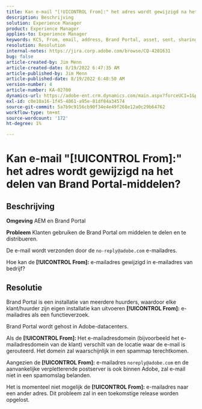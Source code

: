 ```yaml
---
title: Kan e-mail "[!UICONTROL From]:" het adres wordt gewijzigd na het delen van Brand Portal-middelen?
description: Beschrijving
solution: Experience Manager
product: Experience Manager
applies-to: Experience Manager
keywords: KCS, From, email, address, Brand Portal, asset, sent, sharing
resolution: Resolution
internal-notes: https://jira.corp.adobe.com/browse/CQ-4201631
bug: false
article-created-by: Jim Menn
article-created-date: 8/19/2022 6:47:35 AM
article-published-by: Jim Menn
article-published-date: 8/19/2022 6:48:50 AM
version-number: 4
article-number: KA-02700
dynamics-url: https://adobe-ent.crm.dynamics.com/main.aspx?forceUCI=1&pagetype=entityrecord&etn=knowledgearticle&id=53c07fcc-8a1f-ed11-b83e-0022480866ad
exl-id: c0e10a16-1f45-4061-a95e-81df84a34574
source-git-commit: 5a7b9c9156cb90f34e4e49f268e12a0c29b64762
workflow-type: tm+mt
source-wordcount: '172'
ht-degree: 1%

---
```


# Kan e-mail &quot;[!UICONTROL From]:&quot; het adres wordt gewijzigd na het delen van Brand Portal-middelen?

## Beschrijving


<b>Omgeving</b>
AEM en Brand Portal

<b>Probleem</b>
Klanten gebruiken de Brand Portal om middelen te delen en te distribueren.

De e-mail wordt verzonden door de `no-reply@adobe.com` e-mailadres.

Hoe kan de <b>[!UICONTROL From]:</b> e-mailadres gewijzigd in e-mailadres van bedrijf?


## Resolutie


Brand Portal is een installatie van meerdere huurders, waardoor elke klant/huurder zijn eigen installatie kan uitvoeren <b>[!UICONTROL From]:</b> e-mailadres als een functieverzoek.

Brand Portal wordt gehost in Adobe-datacenters.

Als de <b>[!UICONTROL From]: </b>Het e-mailadresdomein (bijvoorbeeld het e-mailadresdomein van de klant) verschilt van de locatie waar de e-mail is gerouteerd. Het domein zal waarschijnlijk in een spammap terechtkomen.

Aangezien de <b>[!UICONTROL From]:</b> e-mailadres `noreply@adobe.com` en de aanvankelijke verpletterende postserver is ook binnen Adobe, zal e-mail niet in een spamomslag belanden.

Het is momenteel niet mogelijk de <b>[!UICONTROL From]:</b> e-mailadres naar een ander adres. Dit probleem zal in een toekomstige release worden opgelost.
